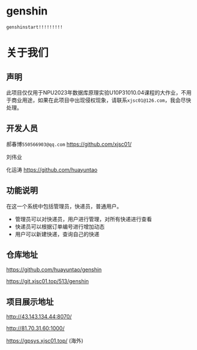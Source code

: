 # genshin
``````
genshinstart!!!!!!!!!
```````
# 关于我们

## 声明

此项目仅仅用于NPU2023年数据库原理实验U10P31010.04课程的大作业，不用于商业用途，如果在此项目中出现侵权现象，请联系`xjsc01@126.com`，我会尽快处理。

## 开发人员

郝春博`550566903@qq.com`  https://github.com/xjsc01/

刘伟业 

化运涛  https://github.com/huayuntao

## 功能说明

在这一个系统中包括管理员，快递员，普通用户。

+ 管理员可以对快递员，用户进行管理，对所有快递进行查看
+ 快递员可以根据订单编号进行增加动态
+ 用户可以新建快递，查询自己的快递

## 仓库地址

https://github.com/huayuntao/genshin

https://git.xjsc01.top/513/genshin

## 项目展示地址

http://43.143.134.44:8070/

http://81.70.31.60:1000/

https://gpsys.xjsc01.top/  (海外)
